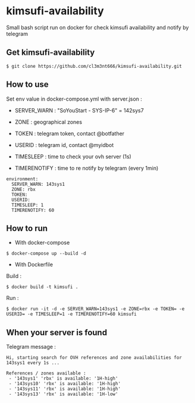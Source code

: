 # kimsufi-availability

Small bash script run on docker for check kimsufi availability and notify by telegram

## Get kimsufi-availability

```
$ git clone https://github.com/cl3m3nt666/kimsufi-availability.git
```
## How to use

Set env value in docker-compose.yml with server.json :

* SERVER_WARN :  "SoYouStart - SYS-IP-6" = 142sys7

* ZONE :  geographical zones

* TOKEN : telegram token, contact @botfather

* USERID : telegram id, contact @myidbot

* TIMESLEEP : time to check your ovh server (1s)

* TIMERENOTIFY : time to re notify by telegram (every 1min)

```
environment:
  SERVER_WARN: 143sys1
  ZONE: rbx
  TOKEN:
  USERID:
  TIMESLEEP: 1
  TIMERENOTIFY: 60
```

## How to run

* With docker-compose

```
$ docker-compose up --build -d
```

* With Dockerfile

Build :
```
$ docker build -t kimsufi .
```

Run :

```
$ docker run -it -d -e SERVER_WARN=143sys1 -e ZONE=rbx -e TOKEN= -e USERID= -e TIMESLEEP=1 -e TIMERENOTIFY=60 kimsufi
```


## When your server is found

Telegram message :

```
Hi, starting search for OVH references and zone availabilities for 143sys1 every 1s ...

References / zones available :
 - '143sys1' 'rbx' is available: '1H-high'
 - '143sys10' 'rbx' is available: '1H-high'
 - '143sys11' 'rbx' is available: '1H-high'
 - '143sys13' 'rbx' is available: '1H-low'
```
